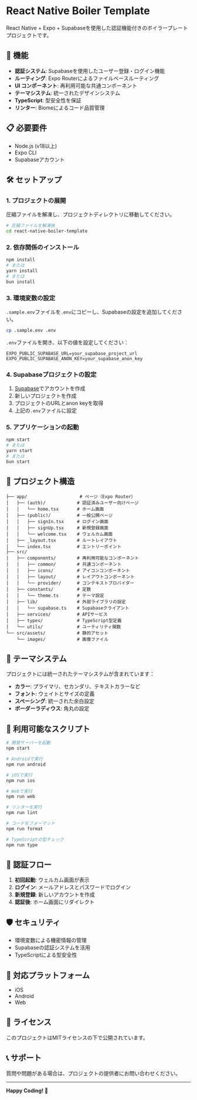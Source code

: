 # React Native Boiler Template

React Native + Expo + Supabaseを使用した認証機能付きのボイラープレートプロジェクトです。

## 🚀 機能

- **認証システム**: Supabaseを使用したユーザー登録・ログイン機能
- **ルーティング**: Expo Routerによるファイルベースルーティング
- **UI コンポーネント**: 再利用可能な共通コンポーネント
- **テーマシステム**: 統一されたデザインシステム
- **TypeScript**: 型安全性を保証
- **リンター**: Biomeによるコード品質管理

## 📋 必要要件

- Node.js (v18以上)
- Expo CLI
- Supabaseアカウント

## 🛠️ セットアップ

### 1. プロジェクトの展開

圧縮ファイルを解凍し、プロジェクトディレクトリに移動してください。

```bash
# 圧縮ファイルを解凍後
cd react-native-boiler-template
```

### 2. 依存関係のインストール

```bash
npm install
# または
yarn install
# または
bun install
```

### 3. 環境変数の設定

`.sample.env`ファイルを`.env`にコピーし、Supabaseの設定を追加してください。

```bash
cp .sample.env .env
```

`.env`ファイルを開き、以下の値を設定してください：

```env
EXPO_PUBLIC_SUPABASE_URL=your_supabase_project_url
EXPO_PUBLIC_SUPABASE_ANON_KEY=your_supabase_anon_key
```

### 4. Supabaseプロジェクトの設定

1. [Supabase](https://supabase.com)でアカウントを作成
2. 新しいプロジェクトを作成
3. プロジェクトのURLとanon keyを取得
4. 上記の`.env`ファイルに設定

### 5. アプリケーションの起動

```bash
npm start
# または
yarn start
# または
bun start
```

## 📁 プロジェクト構造

```
├── app/                    # ページ（Expo Router）
│   ├── (auth)/            # 認証済みユーザー向けページ
│   │   └── home.tsx       # ホーム画面
│   ├── (public)/          # 一般公開ページ
│   │   ├── signIn.tsx     # ログイン画面
│   │   ├── signUp.tsx     # 新規登録画面
│   │   └── welcome.tsx    # ウェルカム画面
│   ├── _layout.tsx        # ルートレイアウト
│   └── index.tsx          # エントリーポイント
├── src/
│   ├── components/        # 再利用可能なコンポーネント
│   │   ├── common/        # 共通コンポーネント
│   │   ├── icons/         # アイコンコンポーネント
│   │   ├── layout/        # レイアウトコンポーネント
│   │   └── provider/      # コンテキストプロバイダー
│   ├── constants/         # 定数
│   │   └── theme.ts       # テーマ設定
│   ├── lib/               # 外部ライブラリの設定
│   │   └── supabase.ts    # Supabaseクライアント
│   ├── services/          # APIサービス
│   ├── types/             # TypeScript型定義
│   └── utils/             # ユーティリティ関数
└── src/assets/            # 静的アセット
    └── images/            # 画像ファイル
```

## 🎨 テーマシステム

プロジェクトには統一されたテーマシステムが含まれています：

- **カラー**: プライマリ、セカンダリ、テキストカラーなど
- **フォント**: ウェイトとサイズの定義
- **スペーシング**: 統一された余白設定
- **ボーダーラディウス**: 角丸の設定

## 🔧 利用可能なスクリプト

```bash
# 開発サーバーを起動
npm start

# Androidで実行
npm run android

# iOSで実行
npm run ios

# Webで実行
npm run web

# リンターを実行
npm run lint

# コードをフォーマット
npm run format

# TypeScriptの型チェック
npm run type
```

## 🔐 認証フロー

1. **初回起動**: ウェルカム画面が表示
2. **ログイン**: メールアドレスとパスワードでログイン
3. **新規登録**: 新しいアカウントを作成
4. **認証後**: ホーム画面にリダイレクト

## 🛡️ セキュリティ

- 環境変数による機密情報の管理
- Supabaseの認証システムを活用
- TypeScriptによる型安全性

## 📱 対応プラットフォーム

- iOS
- Android
- Web

## 📄 ライセンス

このプロジェクトはMITライセンスの下で公開されています。

## 📞 サポート

質問や問題がある場合は、プロジェクトの提供者にお問い合わせください。

---

**Happy Coding! 🎉**

